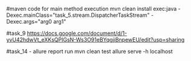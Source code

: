 #maven code for main method execution
mvn clean install exec:java -Dexec.mainClass="task_5.stream.DispatcherTaskStream" -Dexec.args="arg0 arg1"

#task_9
https://docs.google.com/document/d/1-yvU42hdwVt_eXKsQPIGsN-Ws3O91eBYqgjiBnpewEU/edit?usp=sharing

#task_14 - allure report run
mvn clean test
allure serve -h localhost